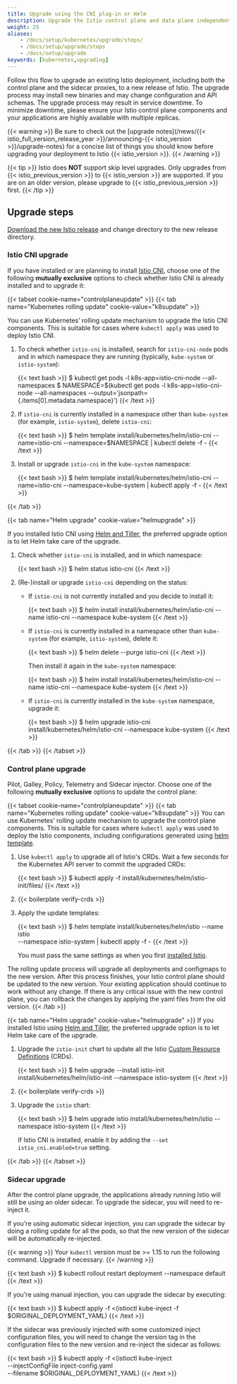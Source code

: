 ```yaml
---
title: Upgrade using the CNI plug-in or Helm
description: Upgrade the Istio control plane and data plane independently using the CNI plug-in or Helm.
weight: 25
aliases:
    - /docs/setup/kubernetes/upgrade/steps/
    - /docs/setup/upgrade/steps
    - /docs/setup/upgrade
keywords: [kubernetes,upgrading]
---
```


Follow this flow to upgrade an existing Istio deployment, including both the
control plane and the sidecar proxies, to a new release of Istio. The upgrade
process may install new binaries and may change configuration and API schemas.
The upgrade process may result in service downtime. To minimize downtime,
please ensure your Istio control plane components and your applications are
highly available with multiple replicas.

{{< warning >}}
Be sure to check out the [upgrade notes](/news/{{< istio_full_version_release_year >}}/announcing-{{< istio_version >}}/upgrade-notes)
for a concise list of things you should know before upgrading your deployment to Istio {{< istio_version >}}.
{{< /warning >}}

{{< tip >}}
Istio does **NOT** support skip level upgrades. Only upgrades from {{< istio_previous_version >}} to {{< istio_version >}}
are supported. If you are on an older version, please upgrade to {{< istio_previous_version >}} first.
{{< /tip >}}

## Upgrade steps

[Download the new Istio release](/docs/setup/#downloading-the-release)
and change directory to the new release directory.

### Istio CNI upgrade

If you have installed or are planning to install [Istio CNI](/docs/setup/additional-setup/cni/),
choose one of the following **mutually exclusive** options to check whether
Istio CNI is already installed and to upgrade it:

{{< tabset cookie-name="controlplaneupdate" >}}
{{< tab name="Kubernetes rolling update" cookie-value="k8supdate" >}}

You can use Kubernetes’ rolling update mechanism to upgrade the Istio CNI components.
This is suitable for cases where `kubectl apply` was used to deploy Istio CNI.

1. To check whether `istio-cni` is installed, search for `istio-cni-node` pods
   and in which namespace they are running (typically, `kube-system` or `istio-system`):

    {{< text bash >}}
    $ kubectl get pods -l k8s-app=istio-cni-node --all-namespaces
    $ NAMESPACE=$(kubectl get pods -l k8s-app=istio-cni-node --all-namespaces --output='jsonpath={.items[0].metadata.namespace}')
    {{< /text >}}

1. If `istio-cni` is currently installed in a namespace other than `kube-system`
   (for example, `istio-system`), delete `istio-cni`:

    {{< text bash >}}
    $ helm template install/kubernetes/helm/istio-cni --name=istio-cni --namespace=$NAMESPACE | kubectl delete -f -
    {{< /text >}}

1. Install or upgrade `istio-cni` in the `kube-system` namespace:

    {{< text bash >}}
    $ helm template install/kubernetes/helm/istio-cni --name=istio-cni --namespace=kube-system | kubectl apply -f -
    {{< /text >}}

{{< /tab >}}

{{< tab name="Helm upgrade" cookie-value="helmupgrade" >}}

If you installed Istio CNI using [Helm and Tiller](/docs/setup/install/helm/#option-2-install-with-helm-and-tiller-via-helm-install),
the preferred upgrade option is to let Helm take care of the upgrade.

1. Check whether `istio-cni` is installed, and in which namespace:

    {{< text bash >}}
    $ helm status istio-cni
    {{< /text >}}

1. (Re-)install or upgrade `istio-cni` depending on the status:

    * If `istio-cni` is not currently installed and you decide to install it:

        {{< text bash >}}
        $ helm install install/kubernetes/helm/istio-cni --name istio-cni --namespace kube-system
        {{< /text >}}

    * If `istio-cni` is currently installed in a namespace other than `kube-system`
      (for example, `istio-system`), delete it:

        {{< text bash >}}
        $ helm delete --purge istio-cni
        {{< /text >}}

        Then install it again in the `kube-system` namespace:

        {{< text bash >}}
        $ helm install install/kubernetes/helm/istio-cni --name istio-cni --namespace kube-system
        {{< /text >}}

    * If `istio-cni` is currently installed in the `kube-system` namespace, upgrade it:

        {{< text bash >}}
        $ helm upgrade istio-cni install/kubernetes/helm/istio-cni --namespace kube-system
        {{< /text >}}

{{< /tab >}}
{{< /tabset >}}

### Control plane upgrade

Pilot, Galley, Policy, Telemetry and Sidecar injector.
Choose one of the following **mutually exclusive** options
to update the control plane:

{{< tabset cookie-name="controlplaneupdate" >}}
{{< tab name="Kubernetes rolling update" cookie-value="k8supdate" >}}
You can use Kubernetes’ rolling update mechanism to upgrade the control plane components.
This is suitable for cases where `kubectl apply` was used to deploy the Istio components,
including configurations generated using
[helm template](/docs/setup/install/helm/#option-1-install-with-helm-via-helm-template).

1. Use `kubectl apply` to upgrade all of Istio's CRDs.  Wait a few seconds for the Kubernetes
   API server to commit the upgraded CRDs:

    {{< text bash >}}
    $ kubectl apply -f install/kubernetes/helm/istio-init/files/
    {{< /text >}}

1. {{< boilerplate verify-crds >}}

1. Apply the update templates:

    {{< text bash >}}
    $ helm template install/kubernetes/helm/istio --name istio \
      --namespace istio-system | kubectl apply -f -
    {{< /text >}}

    You must pass the same settings as when you first [installed Istio](/docs/setup/install/helm).

The rolling update process will upgrade all deployments and configmaps to the new version.
After this process finishes, your Istio control plane should be updated to the new version.
Your existing application should continue to work without any change. If there is any
critical issue with the new control plane, you can rollback the changes by applying the
yaml files from the old version.
{{< /tab >}}

{{< tab name="Helm upgrade" cookie-value="helmupgrade" >}}
If you installed Istio using [Helm and Tiller](/docs/setup/install/helm/#option-2-install-with-helm-and-tiller-via-helm-install),
the preferred upgrade option is to let Helm take care of the upgrade.

1. Upgrade the `istio-init` chart to update all the Istio [Custom Resource Definitions](https://kubernetes.io/docs/concepts/extend-kubernetes/api-extension/custom-resources/#customresourcedefinitions) (CRDs).

    {{< text bash >}}
    $ helm upgrade --install istio-init install/kubernetes/helm/istio-init --namespace istio-system
    {{< /text >}}

1. {{< boilerplate verify-crds >}}

1. Upgrade the `istio` chart:

    {{< text bash >}}
    $ helm upgrade istio install/kubernetes/helm/istio --namespace istio-system
    {{< /text >}}

    If Istio CNI is installed, enable it by adding the `--set istio_cni.enabled=true` setting.

{{< /tab >}}
{{< /tabset >}}

### Sidecar upgrade

After the control plane upgrade, the applications already running Istio will
still be using an older sidecar. To upgrade the sidecar, you will need to re-inject it.

If you're using automatic sidecar injection, you can upgrade the sidecar
by doing a rolling update for all the pods, so that the new version of the
sidecar will be automatically re-injected.

{{< warning >}}
Your `kubectl` version must be >= 1.15 to run the following command. Upgrade if necessary.
{{< /warning >}}

{{< text bash >}}
$ kubectl rollout restart deployment --namespace default
{{< /text >}}

If you're using manual injection, you can upgrade the sidecar by executing:

{{< text bash >}}
$ kubectl apply -f <(istioctl kube-inject -f $ORIGINAL_DEPLOYMENT_YAML)
{{< /text >}}

If the sidecar was previously injected with some customized inject configuration
files, you will need to change the version tag in the configuration files to the new
version and re-inject the sidecar as follows:

{{< text bash >}}
$ kubectl apply -f <(istioctl kube-inject \
     --injectConfigFile inject-config.yaml \
     --filename $ORIGINAL_DEPLOYMENT_YAML)
{{< /text >}}
